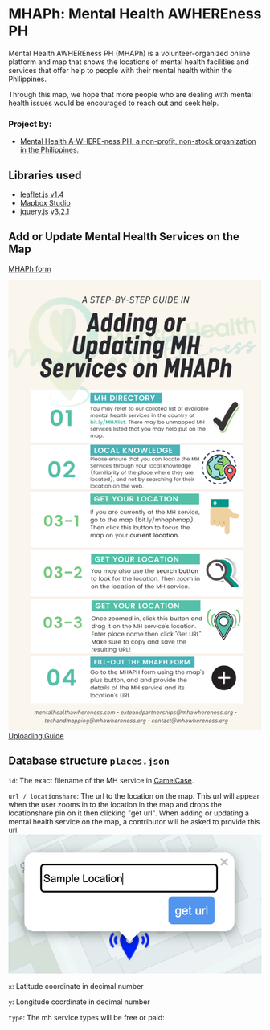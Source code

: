 # MHAPh: Mental Health AWHEREness PH

Mental Health AWHEREness PH (MHAPh) is a volunteer-organized online platform and map that shows the locations of mental health facilities and services that offer help to people with their mental health within the Philippines.

Through this map, we hope that more people who are dealing with mental health issues would be encouraged to reach out and seek help.

### Project by:
- <a href="https://mentalhealthawhereness.com" target="_blank">Mental Health A-WHERE-ness PH, a non-profit, non-stock organization in the Philippines.</a>

Libraries used
-

* <a href="https://leafletjs.com" target="_blank">leaflet.js v1.4</a>
* <a href="https://www.mapbox.com/mapbox-studio/" target="_blank">Mapbox Studio</a>
* <a href="https://jquery.com" target="_blank">jquery.js v3.2.1</a>

Add or Update Mental Health Services on the Map
-

<a href="https://forms.gle/p1cNjNtF7ffg1mbu9" target="_blank">MHAPh form</a>

[![preview screenshot](/assets/guide.png)](https://)  
 <a href="https://mentalhealthawhereness.github.io/mhaph/assets/guide.png" target="blank">Uploading Guide</a> 

Database structure `places.json`
-

`id`: The exact filename of the MH service in <a href="https://en.wikipedia.org/wiki/Camel_case " target="_blank">CamelCase</a>.

`url / locationshare`: The url to the location on the map. This url will appear when the user zooms in to the location in the map and drops the locationshare pin on it then clicking "get url". When adding or updating a mental health service on the map, a contributor will be asked to provide this url.
[![locationshare](/assets/locationshare.png)](https://mentalhealthawhereness.github.io/mhaph/) 

`x`:   Latitude coordinate in decimal number

`y`:   Longitude coordinate in decimal number

`type`: The mh service types will be free or paid:  
&nbsp;&nbsp;&nbsp;&nbsp;&nbsp;&nbsp;
